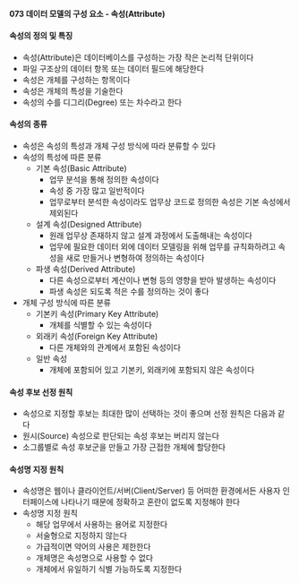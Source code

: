 #### 073 데이터 모델의 구성 요소 - 속성(Attribute)

#### 속성의 정의 및 특징

- 속성(Attribute)은 데이터베이스를 구성하는 가장 작은 논리적 단위이다
- 파일 구조상의 데이터 항목 또는 데이터 필드에 해당한다
- 속성은 개체를 구성하는 항목이다
- 속성은 개체의 특성을 기술한다
- 속성의 수를 디그리(Degree) 또는 차수라고 한다



#### 속성의 종류

- 속성은 속성의 특성과 개체 구성 방식에 따라 분류할 수 있다
- 속성의 특성에 따른 분류
  - 기본 속성(Basic Attribute)
    - 업무 분석을 통해 정의한 속성이다
    - 속성 중 가장 많고 일반적이다
    - 업무로부터 분석한 속성이라도 업무상 코드로 정의한 속성은 기본 속성에서 제외된다
  - 설계 속성(Designed Attribute)
    - 원래 업무상 존재하지 않고 설계 과정에서 도출해내는 속성이다
    - 업무에 필요한 데이터 외에 데이터 모델링을 위해 업무를 규칙화하려고 속성을 새로 만들거나 변형하여 정의하는 속성이다
  - 파생 속성(Derived Attribute)
    - 다른 속성으로부터 계산이나 변형 등의 영향을 받아 발생하는 속성이다
    - 파생 속성은 되도록 적은 수를 정의하는 것이 좋다
- 개체 구성 방식에 따른 분류
  - 기본키 속성(Primary Key Attribute)
    - 개체를 식별할 수 있는 속성이다
  - 외래키 속성(Foreign Key Attribute)
    - 다른 개체와의 관계에서 포함된 속성이다
  - 일반 속성
    - 개체에 포함되어 있고 기본키, 외래키에 포함되지 않은 속성이다



#### 속성 후보 선정 원칙

- 속성으로 지정할 후보는 최대한 많이 선택하는 것이 좋으며 선정 원칙은 다음과 같다
- 원시(Source) 속성으로 판단되는 속성 후보는 버리지 않는다
- 소그룹별로 속성 후보군을 만들고 가장 근접한 개체에 할당한다



#### 속성명 지정 원칙

- 속성명은 웹이나 클라이언트/서버(Client/Server) 등 어떠한 환경에서든 사용자 인터페이스에 나타나기 때문에 정확하고 혼란이 없도록 지정해야 한다
- 속성명 지정 원칙
  - 해당 업무에서 사용하는 용어로 지정한다
  - 서술형으로 지정하지 않는다
  - 가급적이면 약어의 사용은 제한한다
  - 개체명은 속성명으로 사용할 수 없다
  - 개체에서 유일하기 식별 가능하도록 지정한다